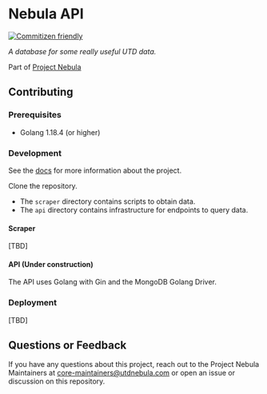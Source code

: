 # Nebula API

[![Commitizen friendly](https://img.shields.io/badge/commitizen-friendly-brightgreen.svg)](http://commitizen.github.io/cz-cli/)

_A database for some really useful UTD data._

Part of [Project Nebula](https://about.utdnebula.com)

## Contributing

### Prerequisites

- Golang 1.18.4 (or higher)

### Development

See the [docs](docs/index.md) for more information about the project.

Clone the repository.

- The `scraper` directory contains scripts to obtain data.
- The `api` directory contains infrastructure for endpoints to query data.

#### Scraper

[TBD]

#### API (Under construction)

The API uses Golang with Gin and the MongoDB Golang Driver.

### Deployment

[TBD]

## Questions or Feedback

If you have any questions about this project, reach out to the Project Nebula
Maintainers at core-maintainers@utdnebula.com or open an issue or discussion on
this repository.
